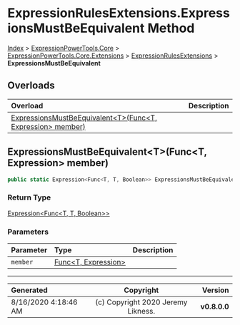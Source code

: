 ﻿# ExpressionRulesExtensions.ExpressionsMustBeEquivalent Method

[Index](../index.md) > [ExpressionPowerTools.Core](ExpressionPowerTools.Core.a.md) > [ExpressionPowerTools.Core.Extensions](ExpressionPowerTools.Core.Extensions.n.md) > [ExpressionRulesExtensions](ExpressionPowerTools.Core.Extensions.ExpressionRulesExtensions.cs.md) > **ExpressionsMustBeEquivalent**



## Overloads

| Overload | Description |
| :-- | :-- |
| [ExpressionsMustBeEquivalent&lt;T>(Func&lt;T, Expression> member)](#expressionsmustbeequivalenttfunct-expression-member) |  |
## ExpressionsMustBeEquivalent&lt;T>(Func&lt;T, Expression> member)



```csharp
public static Expression<Func<T, T, Boolean>> ExpressionsMustBeEquivalent<T>(Func<T, Expression> member)
```

### Return Type

 [Expression&lt;Func&lt;T, T, Boolean>>](https://docs.microsoft.com/dotnet/api/system.linq.expressions.expression-1) 

### Parameters

| Parameter | Type | Description |
| :-- | :-- | :-- |
| `member` | [Func&lt;T, Expression>](https://docs.microsoft.com/dotnet/api/system.func-2) |  |



---

| Generated | Copyright | Version |
| :-- | :-: | --: |
| 8/16/2020 4:18:46 AM | (c) Copyright 2020 Jeremy Likness. | **v0.8.0.0** |

